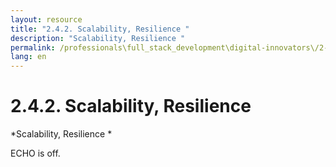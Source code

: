 ```yaml
---
layout: resource
title: "2.4.2. Scalability, Resilience "
description: "Scalability, Resilience "
permalink: /professionals\full_stack_development\digital-innovators\/2-4-2-scalability-resilience-observability-backend/
lang: en
---
```


# 2.4.2. Scalability, Resilience 

*Scalability, Resilience *

ECHO is off.
